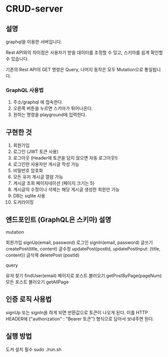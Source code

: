 # CRUD-server

## 설명
graphql을 이용한 서버입니다. 

Rest API와의 차이점은 사용자가 받을 데이터를 조정할 수 있고, 스키마를 쉽게 확인할 수 있습니다.

기존의 Rest API의 GET 명령은 Query, 나머지 동작은 모두 Mutation으로 통일됩니다.

### GraphQL 사용법

1. 주소/graphql 에 접속한다.
2. 오른쪽 버튼을 누르면 스키마가 튀어나온다.
3. 원하는 명령을 playground에 입력한다.

## 구현한 것

1. 회원가입
2. 로그인 (JWT 토큰 사용)
3. 로그아웃 (Header에 토큰을 담지 않으면 자동 로그아웃!)
4. 로그인한 사용자만 게시글 작성 가능
5. 비밀번호 암호화
6. 모든 유저 게시글 열람 가능
7. 게시글 조회 페이지네이션 (페이지 크기는 5)
8. 게시글의 수정이나 삭제는 해당 게시글 생성한 회원만 가능
9. DB는 sqlite 사용
10. 도커라이징

## 엔드포인트 (GraphQL은 스키마) 설명

mutation

회원가입
signUp(email, password)
로그인
signIn(email, password)
글쓰기
createPost(title, content)
글수정
updatePost(postId, updatePostInput: {title, content})
글삭제
deletePost (postId)


query

유저 찾기
findUser(email)
페이지로 포스트 불러오기
getPostByPage(pageNum)
모든 포스트 불러오기
getAllPage

## 인증 로직 사용법

signUp 또는 signIn을 하게 되면 반환값으로 토큰이 나오게 된다. 이를 HTTP HEADER에 {"authorization" : "Bearer 토큰"} 형식으로 담아서 보내주면 된다.

## 실행 방법 
도커 설치 필수
sudo ./run.sh